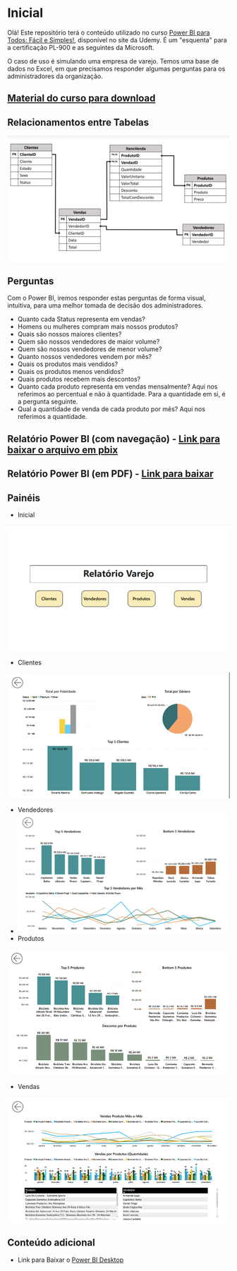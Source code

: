 # Inicial

Olá! Este repositório terá o conteúdo utilizado no curso [Power BI para Todos: Fácil e Simples!](https://www.udemy.com/course/power-bi-para-todos-facil-e-simples/), disponível no site da Udemy. É um "esquenta" para a certificação PL-900 e as seguintes da Microsoft.

O caso de uso é simulando uma empresa de varejo. Temos uma base de dados no Excel, em que precisamos responder algumas perguntas para os administradores da organização. 

## [Material do curso para download](https://www.eia.ai/material_download)

## Relacionamentos entre Tabelas

![](Img/RelacionamentosTabela.png)

## Perguntas

Com o Power BI, iremos responder estas perguntas de forma visual, intuitiva, para uma melhor tomada de decisão dos administradores.

* Quanto cada Status representa em vendas?
* Homens ou mulheres compram mais nossos produtos?
* Quais são nossos maiores clientes?
* Quem são nossos vendedores de maior volume?
* Quem são nossos vendedores de menor volume?
* Quanto nossos vendedores vendem por mês?
* Quais os produtos mais vendidos?
* Quais os produtos menos vendidos?
* Quais produtos recebem mais descontos?
* Quanto cada produto representa em vendas mensalmente? Aqui nos referimos ao percentual e não à quantidade. Para a quantidade em si, é a pergunta seguinte.
* Qual a quantidade de venda de cada produto por mês? Aqui nos referimos a quantidade.

## Relatório Power BI (com navegação) - [Link para baixar o arquivo em pbix](/RelatorioVarejo.pbix) 

## Relatório Power BI (em PDF) - [Link para baixar](PDF/RelatorioVarejo.pdf) 

## Painéis

* Inicial

![](Img/Inicial.png)

* Clientes

![](Img/Clientes.png)

* Vendedores
* ![](Img/Vendedores.png)
* Produtos

![](Img/Produtos.png)

* Vendas

![](Img/Vendas.png)

## Conteúdo adicional

* Link para Baixar o [Power BI Desktop](https://powerbi.microsoft.com/pt-br/desktop/)

  



